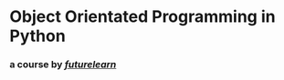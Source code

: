 # Object Orientated Programming in Python 
### a course by *[futurelearn](https://www.futurelearn.com/)*
